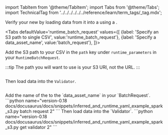 import TabItem from '@theme/TabItem';
import Tabs from '@theme/Tabs';
import TechnicalTag from '../../../../../../reference/learn/term_tags/_tag.mdx';

Verify your new <TechnicalTag tag="datasource" text="Data Source" /> by loading data from it into a <TechnicalTag tag="validator" text="Validator" /> using a <TechnicalTag tag="batch_request" text="Batch Request" />.

<Tabs
  defaultValue='runtime_batch_request'
  values={[
  {label: 'Specify an S3 path to single CSV', value:'runtime_batch_request'},
  {label: 'Specify a data_asset_name', value:'batch_request'},
  ]}>

<TabItem value="runtime_batch_request">

Add the S3 path to your CSV in the `path` key under `runtime_parameters` in your `RuntimeBatchRequest`.

:::tip
The path you will want to use is your S3 URI, not the URL.
:::

```python name="version-0.18 docs/docusaurus/docs/snippets/inferred_and_runtime_yaml_example_spark_s3.py batch request 1"
```

Then load data into the `Validator`.

```python name="version-0.18 docs/docusaurus/docs/snippets/inferred_and_runtime_yaml_example_spark_s3.py get validator 1"
```
</TabItem>
<TabItem value="batch_request">
Add the name of the <TechnicalTag tag="data_asset" text="Data Asset" /> to the `data_asset_name` in your `BatchRequest`.
```python name="version-0.18 docs/docusaurus/docs/snippets/inferred_and_runtime_yaml_example_spark_s3.py batch request 2"
```
Then load data into the `Validator`.
```python name="version-0.18 docs/docusaurus/docs/snippets/inferred_and_runtime_yaml_example_spark_s3.py get validator 2"
```
</TabItem>
</Tabs>